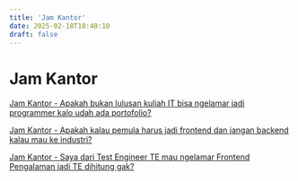 ```yaml
---
title: 'Jam Kantor'
date: 2025-02-18T18:40:10
draft: false
---
```


# Jam Kantor

[Jam Kantor - Apakah bukan lulusan kuliah IT bisa ngelamar jadi programmer kalo udah ada portofolio?](Jam%20Kantor%204b15173c68e24c19bd706f9a33525768/Jam%20Kantor%20-%20Apakah%20bukan%20lulusan%20kuliah%20IT%20bisa%20n%20079402a332ce4168ae621cf66c615035.md)

[Jam Kantor - Apakah kalau pemula harus jadi frontend dan jangan backend kalau mau ke industri?](Jam%20Kantor%204b15173c68e24c19bd706f9a33525768/Jam%20Kantor%20-%20Apakah%20kalau%20pemula%20harus%20jadi%20fronte%2006700ba9f9be42f18558222a40157eca.md)

[Jam Kantor - Saya dari Test Engineer TE mau ngelamar Frontend Pengalaman jadi TE dihitung gak?](Jam%20Kantor%204b15173c68e24c19bd706f9a33525768/Jam%20Kantor%20-%20Saya%20dari%20Test%20Engineer%20TE%20mau%20ngelam%20abb33352d52049b8aaf28e4a319a9d0e.md)
